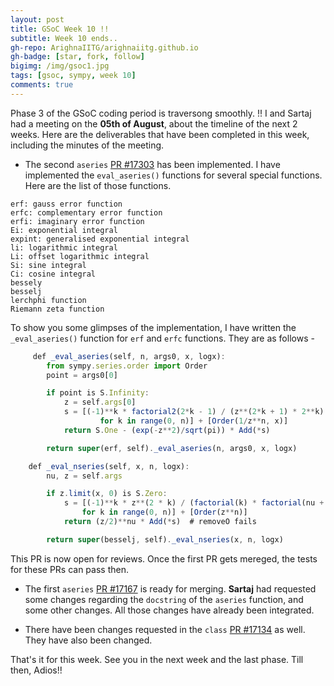```yaml
---
layout: post
title: GSoC Week 10 !!
subtitle: Week 10 ends..
gh-repo: ArighnaIITG/arighnaiitg.github.io
gh-badge: [star, fork, follow]
bigimg: /img/gsoc1.jpg
tags: [gsoc, sympy, week 10]
comments: true
---
```


Phase 3 of the GSoC coding period is traversong smoothly. !! I and Sartaj had a meeting on the **05th of August**, about the timeline of the next 2 weeks. Here are the deliverables that have been completed in this week, including the minutes of the meeting.

  - The second `aseries` [PR #17303](https://github.com/sympy/sympy/pull/17303) has been implemented. I have implemented the `eval_aseries()` functions for several special functions. Here are the list of those functions.
  
```
erf: gauss error function
erfc: complementary error function
erfi: imaginary error function
Ei: exponential integral
expint: generalised exponential integral
li: logarithmic integral
Li: offset logarithmic integral
Si: sine integral
Ci: cosine integral
bessely
besselj
lerchphi function
Riemann zeta function
```

To show you some glimpses of the implementation, I have written the `_eval_aseries()` function for `erf` and `erfc` functions. They are as follows -

```javascript
     def _eval_aseries(self, n, args0, x, logx):
        from sympy.series.order import Order
        point = args0[0]

        if point is S.Infinity:
            z = self.args[0]
            s = [(-1)**k * factorial2(2*k - 1) / (z**(2*k + 1) * 2**k)
                    for k in range(0, n)] + [Order(1/z**n, x)]
            return S.One - (exp(-z**2)/sqrt(pi)) * Add(*s)

        return super(erf, self)._eval_aseries(n, args0, x, logx)
```

```javascript
    def _eval_nseries(self, x, n, logx):
        nu, z = self.args

        if z.limit(x, 0) is S.Zero:
            s = [(-1)**k * z**(2 * k) / (factorial(k) * factorial(nu + k) * 2**(2 * k))
                for k in range(0, n)] + [Order(z**n)]
            return (z/2)**nu * Add(*s)  # removeO fails

        return super(besselj, self)._eval_nseries(x, n, logx)
```

This PR is now open for reviews. Once the first PR gets mereged, the tests for these PRs can pass then.

   - The first `aseries` [PR #17167](https://github.com/sympy/sympy/pull/17167) is ready for merging. **Sartaj** had requested some changes regarding the `docstring` of the `aseries` function, and some other changes. All those changes have already been integrated.
   
   - There have been changes requested in the `class` [PR #17134](https://github.com/sympy/sympy/pull/17134) as well. They have also been changed.
   
  That's it for this week. See you in the next week and the last phase. Till then, Adios!!
